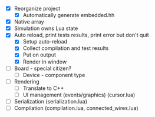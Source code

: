- [x] Reorganize project
  - [x] Automatically generate embedded.hh
- [x] Native array
- [x] Simulation owns Lua state
- [x] Auto reload, print tests results, print error but don't quit
  - [x] Setup auto-reload
  - [x] Collect compilation and test results
  - [x] Put on output
  - [x] Render in window
- [ ] Board - special citizen?
  - [ ] Device - component type
- [ ] Rendering
  - [ ] Translate to C++
  - [ ] UI management (events/graphics) (cursor.lua)
- [ ] Serialization (serialization.lua)
- [ ] Compilation (compilation.lua, connected_wires.lua)

